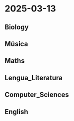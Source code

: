 # 2025-03-13 <!-- markmap: foldAll -->

## Biology

## Música

## Maths

## Lengua_Literatura

## Computer_Sciences

## English

